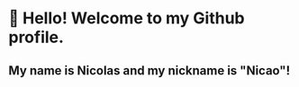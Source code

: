 # 👋 Hello! Welcome to my Github profile.
## My name is Nicolas and my nickname is "Nicao"!
<img src="https://cdn.jsdelivr.net/gh/devicons/devicon/icons/git/git-original.svg" height="15" width="15"/>
<img src="https://cdn.jsdelivr.net/gh/devicons/devicon/icons/vuejs/vuejs-original.svg" height="15" width="15"/>
